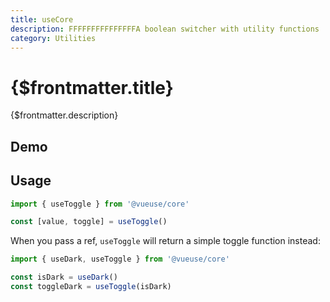 ```yaml
---
title: useCore
description: FFFFFFFFFFFFFFFA boolean switcher with utility functions   .
category: Utilities
---
```


# {$frontmatter.title}

{$frontmatter.description}

<script>
    import Demo from "./_useCore.svelte";
</script>

## Demo

<Demo/>

## Usage

```js
import { useToggle } from '@vueuse/core'

const [value, toggle] = useToggle()
```

When you pass a ref, `useToggle` will return a simple toggle function instead:

```js
import { useDark, useToggle } from '@vueuse/core'

const isDark = useDark()
const toggleDark = useToggle(isDark)
```
